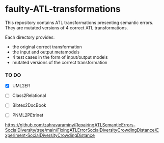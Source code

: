 # faulty-ATL-transformations

This repository contains ATL transformations presenting semantic errors.
They are mutated versions of 4 correct ATL transformations.

Each directory provides:
 - the original correct transformation
 - the input and output metamodels
 - 4 test cases in the form of input/output models
 - mutated versions of the correct transformation

### TO DO
- [x] UML2ER

- [ ] Class2Relational

- [ ] Bibtex2DocBook

- [ ] PNML2PEtrinet

https://github.com/zahravaraminy/RepairingATLSemanticErrors-SocialDiversity/tree/main/FixingATLErrorSocialDiversityCrowdingDistance/Experiment-SocialDiversityCrowdingDistance